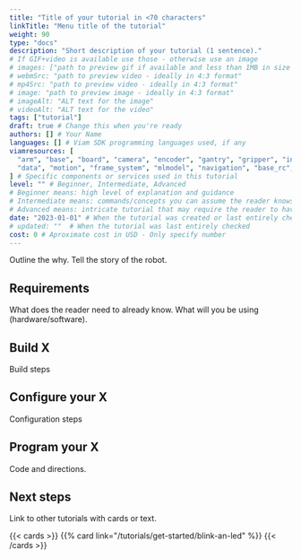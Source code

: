 ```yaml
---
title: "Title of your tutorial in <70 characters"
linkTitle: "Menu title of the tutorial"
weight: 90
type: "docs"
description: "Short description of your tutorial (1 sentence)."
# If GIF+video is available use those - otherwise use an image
# images: ["path to preview gif if available and less than 1MB in size - otherwise path to preview image"]
# webmSrc: "path to preview video - ideally in 4:3 format"
# mp4Src: "path to preview video - ideally in 4:3 format"
# image: "path to preview image - ideally in 4:3 format"
# imageAlt: "ALT text for the image"
# videoAlt: "ALT text for the video"
tags: ["tutorial"]
draft: true # Change this when you're ready
authors: [] # Your Name
languages: [] # Viam SDK programming languages used, if any
viamresources: [
  "arm", "base", "board", "camera", "encoder", "gantry", "gripper", "input_controller", "motor", "movement_sensor", "sensor", "servo",
  "data", "motion", "frame_system", "mlmodel", "navigation", "base_rc", "sensors", "slam", "vision"
] # Specific components or services used in this tutorial
level: "" # Beginner, Intermediate, Advanced
# Beginner means: high level of explanation and guidance
# Intermediate means: commands/concepts you can assume the reader knows do not need to be explained, instead link.
# Advanced means: intricate tutorial that may require the reader to have knowledge to adapt
date: "2023-01-01" # When the tutorial was created or last entirely checked
# updated: ""  # When the tutorial was last entirely checked
cost: 0 # Aproximate cost in USD - Only specify number
---
```


Outline the why.
Tell the story of the robot.

## Requirements

What does the reader need to already know.
What will you be using (hardware/software).

## Build X

Build steps

## Configure your X

Configuration steps

## Program your X

Code and directions.

## Next steps

Link to other tutorials with cards or text.

{{< cards >}}
  {{% card link="/tutorials/get-started/blink-an-led" %}}
{{< /cards >}}
